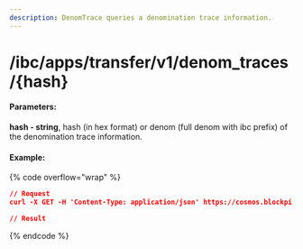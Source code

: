 ```yaml
---
description: DenomTrace queries a denomination trace information.
---
```


# /ibc/apps/transfer/v1/denom\_traces/{hash}

#### **Parameters:**

**hash - string**, hash (in hex format) or denom (full denom with ibc prefix) of the denomination trace information.

#### Example:

{% code overflow="wrap" %}
```json
// Request
curl -X GET -H 'Content-Type: application/json' https://cosmos.blockpi.network/lcd/v1/<your-api-key>/ibc/apps/transfer/v1/denom_traces/{hash}

// Result

```
{% endcode %}
